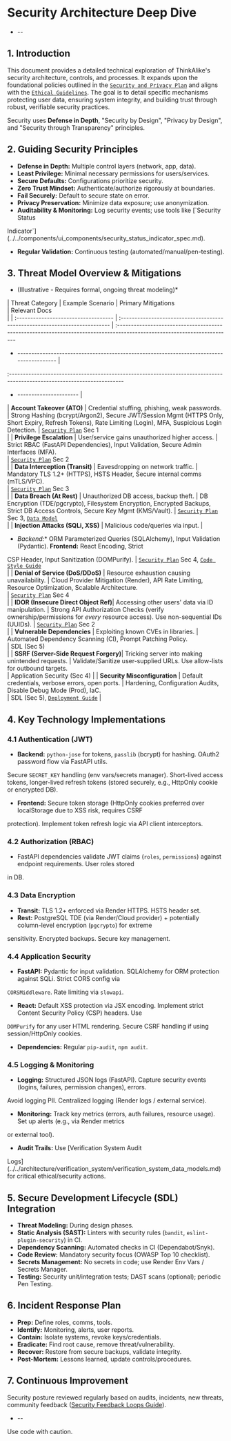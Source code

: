 # Security Architecture Deep Dive

* --

## 1. Introduction

This document provides a detailed technical exploration of ThinkAlike's security architecture, controls, and processes.
It expands upon the foundational policies outlined in the [`Security and Privacy Plan`](./security_and_privacy_plan.md)
and aligns with the [`Ethical Guidelines`](../../core/ethics/ethical_guidelines.md). The goal is to detail specific
mechanisms protecting user data, ensuring system integrity, and building trust through robust, verifiable security
practices.

Security uses **Defense in Depth**, "Security by Design", "Privacy by Design", and "Security through Transparency"
principles.

## 2. Guiding Security Principles

*   **Defense in Depth:** Multiple control layers (network, app, data).
*   **Least Privilege:** Minimal necessary permissions for users/services.
*   **Secure Defaults:** Configurations prioritize security.
*   **Zero Trust Mindset:** Authenticate/authorize rigorously at boundaries.
*   **Fail Securely:** Default to secure state on error.
*   **Privacy Preservation:** Minimize data exposure; use anonymization.
*   **Auditability & Monitoring:** Log security events; use tools like [`Security Status

Indicator`](../../components/ui_components/security_status_indicator_spec.md).

*   **Regular Validation:** Continuous testing (automated/manual/pen-testing).

## 3. Threat Model Overview & Mitigations

* (Illustrative - Requires formal, ongoing threat modeling)*

| Threat Category                      | Example Scenario                                                            |
Primary Mitigations                                                                                                     
                                                                                          | Relevant Docs               
                                                                                                                  |
| :----------------------------------- | :-------------------------------------------------------------------------- |
:-----------------------------------------------------------------------------------------------------------------------

* ---------------------------------------------------------------------------------------- |

:-----------------------------------------------------------------------------------------------------------------------

* ---------------------- |

| **Account Takeover (ATO)**          | Credential stuffing, phishing, weak passwords.                              |
Strong Hashing (bcrypt/Argon2), Secure JWT/Session Mgmt (HTTPS Only, Short Expiry, Refresh Tokens), Rate Limiting
(Login), MFA, Suspicious Login Detection.                                                         | [`Security
Plan`](./security_and_privacy_plan.md) Sec 1                                                                            
           |
| **Privilege Escalation**            | User/service gains unauthorized higher access.                              |
Strict RBAC (FastAPI Dependencies), Input Validation, Secure Admin Interfaces (MFA).                                    
                                                                                          | [`Security
Plan`](./security_and_privacy_plan.md) Sec 2                                                                            
           |
| **Data Interception (Transit)**     | Eavesdropping on network traffic.                                           |
Mandatory TLS 1.2+ (HTTPS), HSTS Header, Secure internal comms (mTLS/VPC).                                              
                                                                                          | [`Security
Plan`](./security_and_privacy_plan.md) Sec 3                                                                            
           |
| **Data Breach (At Rest)**           | Unauthorized DB access, backup theft.                                      | DB
Encryption (TDE/pgcrypto), Filesystem Encryption, Encrypted Backups, Strict DB Access Controls, Secure Key Mgmt
(KMS/Vault).                                                                                     | [`Security
Plan`](./security_and_privacy_plan.md) Sec 3, [`Data Model`](../database/unified_data_model_schema.md)                  
           |
| **Injection Attacks (SQLi, XSS)**   | Malicious code/queries via input.                                          |

* *Backend:** ORM Parameterized Queries (SQLAlchemy), Input Validation (Pydantic). **Frontend:** React Encoding, Strict

CSP Header, Input Sanitization (DOMPurify).                                                  | [`Security
Plan`](./security_and_privacy_plan.md) Sec 4, [`Code Style Guide`](../../guides/developer_guides/code_style_guide.md)   
              |
| **Denial of Service (DoS/DDoS)**    | Resource exhaustion causing unavailability.                                |
Cloud Provider Mitigation (Render), API Rate Limiting, Resource Optimization, Scalable Architecture.                    
                                                                                          | [`Security
Plan`](./security_and_privacy_plan.md) Sec 4                                                                            
           |
| **IDOR (Insecure Direct Object Ref)**| Accessing other users' data via ID manipulation.                           |
Strong API Authorization Checks (verify ownership/permissions for *every* resource access). Use non-sequential IDs
(UUIDs).                                                                                          | [`Security
Plan`](./security_and_privacy_plan.md) Sec 2                                                                            
           |
| **Vulnerable Dependencies**         | Exploiting known CVEs in libraries.                                        |
Automated Dependency Scanning (CI), Prompt Patching Policy.                                                             
                                                                                          | SDL (Sec 5)                 
                                                                                                                   |
| **SSRF (Server-Side Request Forgery)**| Tricking server into making unintended requests.                          |
Validate/Sanitize user-supplied URLs. Use allow-lists for outbound targets.                                             
                                                                                          | Application Security (Sec 4)
                                                                                                                   |
| **Security Misconfiguration**       | Default credentials, verbose errors, open ports.                           |
Hardening, Configuration Audits, Disable Debug Mode (Prod), IaC.                                                        
                                                                                         | SDL (Sec 5), [`Deployment
Guide`](../../guides/implementation_guides/deployment_guide.md)                                                       |

## 4. Key Technology Implementations

### 4.1 Authentication (JWT)

*   **Backend:** `python-jose` for tokens, `passlib` (bcrypt) for hashing. OAuth2 password flow via FastAPI utils.

Secure `SECRET_KEY` handling (env vars/secrets manager). Short-lived access tokens, longer-lived refresh tokens (stored
securely, e.g., HttpOnly cookie or encrypted DB).

*   **Frontend:** Secure token storage (HttpOnly cookies preferred over localStorage due to XSS risk, requires CSRF

protection). Implement token refresh logic via API client interceptors.

### 4.2 Authorization (RBAC)

*   FastAPI dependencies validate JWT claims (`roles`, `permissions`) against endpoint requirements. User roles stored

in DB.

### 4.3 Data Encryption

*   **Transit:** TLS 1.2+ enforced via Render HTTPS. HSTS header set.
*   **Rest:** PostgreSQL TDE (via Render/Cloud provider) + potentially column-level encryption (`pgcrypto`) for extreme

sensitivity. Encrypted backups. Secure key management.

### 4.4 Application Security

*   **FastAPI:** Pydantic for input validation. SQLAlchemy for ORM protection against SQLi. Strict CORS config via

`CORSMiddleware`. Rate limiting via `slowapi`.

*   **React:** Default XSS protection via JSX encoding. Implement strict Content Security Policy (CSP) headers. Use

`DOMPurify` for any user HTML rendering. Secure CSRF handling if using session/HttpOnly cookies.

*   **Dependencies:** Regular `pip-audit`, `npm audit`.

### 4.5 Logging & Monitoring

*   **Logging:** Structured JSON logs (FastAPI). Capture security events (logins, failures, permission changes), errors.

Avoid logging PII. Centralized logging (Render logs / external service).

*   **Monitoring:** Track key metrics (errors, auth failures, resource usage). Set up alerts (e.g., via Render metrics

or external tool).

*   **Audit Trails:** Use [Verification System Audit

Logs](../../architecture/verification_system/verification_system_data_models.md) for critical ethical/security actions.

## 5. Secure Development Lifecycle (SDL) Integration

*   **Threat Modeling:** During design phases.
*   **Static Analysis (SAST):** Linters with security rules (`bandit`, `eslint-plugin-security`) in CI.
*   **Dependency Scanning:** Automated checks in CI (Dependabot/Snyk).
*   **Code Review:** Mandatory security focus (OWASP Top 10 checklist).
*   **Secrets Management:** No secrets in code; use Render Env Vars / Secrets Manager.
*   **Testing:** Security unit/integration tests; DAST scans (optional); periodic Pen Testing.

## 6. Incident Response Plan

*   **Prep:** Define roles, comms, tools.
*   **Identify:** Monitoring, alerts, user reports.
*   **Contain:** Isolate systems, revoke keys/credentials.
*   **Eradicate:** Find root cause, remove threat/vulnerability.
*   **Recover:** Restore from secure backups, validate integrity.
*   **Post-Mortem:** Lessons learned, update controls/procedures.

## 7. Continuous Improvement

Security posture reviewed regularly based on audits, incidents, new threats, community feedback ([Security Feedback
Loops Guide](../../guides/developer_guides/Security_Feedback_Loops.md)).

* --

Use code with caution.
